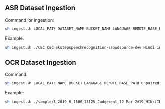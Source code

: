 ## ASR Dataset Ingestion

Command for ingestion:

```sh
sh ingest.sh LOCAL_PATH DATASET_NAME BUCKET_NAME LANGUAGE REMOTE_BASE_PATh paired|unpaired postgres://username:password@host:port/dbname
 ```

Example:
```sh 
sh ingest.sh ./CEC CEC ekstepspeechrecognition-crowdsource-dev Hindi inbound/asr paired postgres://username:password@host:port/dbname
```

## OCR Dataset Ingestion

Command:

```sh 
sh ingest.sh LOCAL_PATH NAME BUCKET LANGUAGE REMOTE_BASE_PATH unpaired postgres://username:password@host:port/dbname
```

Example:
```sh
sh ingest.sh ./sample/8_2019_6_1506_13125_Judgement_12-Mar-2019_HIN/LINE 8_2019_6_1506_13125_Judgement_12-Mar-2019_HIN ekstepspeechrecognition-crowdsource-dev Hindi inbound/ocr unpaired postgres://username:password@host:port/dbname
```